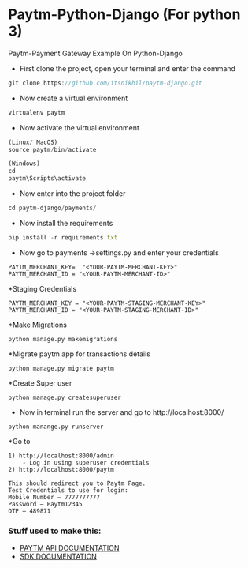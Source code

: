 ﻿# Paytm-Python-Django (For python 3)
Paytm-Payment Gateway Example On Python-Django

* First clone the project, open your terminal and enter the command

```javascript
git clone https://github.com/itsnikhil/paytm-django.git
```
* Now create a virtual environment
```javascript
virtualenv paytm
```
* Now activate the virtual environment
```javascript
(Linux/ MacOS)
source paytm/bin/activate

(Windows)
cd
paytm\Scripts\activate
```
* Now enter into the project folder
```javascript
cd paytm-django/payments/
```
* Now install the requirements
```javascript
pip install -r requirements.txt
```
* Now go to payments ->settings.py and enter your credentials
```
PAYTM_MERCHANT_KEY=  "<YOUR-PAYTM-MERCHANT-KEY>"
PAYTM_MERCHANT_ID = "<YOUR-PAYTM-MERCHANT-ID>"
```
*Staging Credentials
```
PAYTM_MERCHANT_KEY = "<YOUR-PAYTM-STAGING-MERCHANT-KEY>"
PAYTM_MERCHANT_ID = "<YOUR-PAYTM-STAGING-MERCHANT-ID>"
```

*Make Migrations
```
python manage.py makemigrations
```

*Migrate paytm app for transactions details
```
python manage.py migrate paytm
```

*Create Super user
```
python manage.py createsuperuser
```

* Now in terminal run the server and go to http://localhost:8000/
```
python manange.py runserver
```

*Go to
```
1) http://localhost:8000/admin
    - Log in using superuser credentials
2) http://localhost:8000/paytm

This should redirect you to Paytm Page.
Test Credentials to use for login:
Mobile Number – 7777777777
Password – Paytm12345
OTP – 489871

```

### Stuff used to make this:

 * [PAYTM API DOCUMENTATION](http://paywithpaytm.com/developer/paytm_api_doc/)
 * [SDK DOCUMENTATION](http://paywithpaytm.com/developer/paytm_sdk_doc/)
